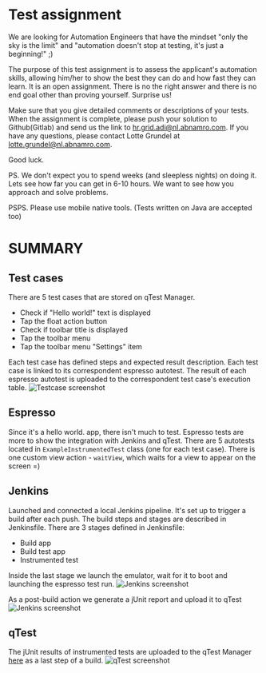 # Test assignment

We are looking for Automation Engineers that have the mindset "only the sky is the limit" and "automation doesn't stop at testing, it's just a beginning!" ;)

The purpose of this test assignment is to assess the applicant's automation skills, allowing him/her to show the best they can do and how fast they can learn.
It is an open assignment. There is no the right answer and there is no end goal other than proving yourself. Surprise us!

Make sure that you give detailed comments or descriptions of your tests.
When the assignment is complete, please push your solution to Github(Gitlab) and send us the link to hr.grid.adi@nl.abnamro.com.
If you have any questions, please contact Lotte Grundel at <lotte.grundel@nl.abnamro.com>.

Good luck.

PS. We don't expect you to spend weeks (and sleepless nights) on doing it. Lets see how far you can get in 6-10 hours. We want to see how you approach and solve problems.

PSPS. Please use mobile native tools. (Tests written on Java are accepted too)


# SUMMARY

## Test cases
There are 5 test cases that are stored on qTest Manager. 
- Check if "Hello world!" text is displayed
- Tap the float action button
- Check if toolbar title is displayed
- Tap the toolbar menu 
- Tap the toolbar menu "Settings" item

Each test case has defined steps and expected result description. Each test case is linked to its correspondent espresso autotest. The result of each espresso autotest is uploaded to the correspondent test case's execution table.
![Testcase screenshot](https://i.ibb.co/8K0h55j/Screenshot-2020-09-06-at-01-16-48.png)

## Espresso
Since it's a hello world. app, there isn't much to test. Espresso tests are more to show the integration with Jenkins and qTest.
There are 5 autotests located in `ExampleInstrumentedTest` class (one for each test case).
There is one custom view action - `waitView`, which waits for a view to appear on the screen =)

## Jenkins
Launched and connected a local Jenkins pipeline. It's set up to trigger a build after each push. The build steps and stages are described in Jenkinsfile.
There are 3 stages defined in Jenkinsfile:
- Build app
- Build test app
- Instrumented test

Inside the last stage we launch the emulator, wait for it to boot and launching the espresso test run.
![Jenkins screenshot](https://i.ibb.co/W3nJZfz/Screenshot-2020-09-06-at-01-16-19.png)

As a post-build action we generate a jUnit report and upload it to qTest
![Jenkins screenshot](https://i.ibb.co/RcyJPPY/Screenshot-2020-09-05-at-00-13-12.png)

## qTest
The jUnit results of instrumented tests are uploaded to the qTest Manager [here](https://androidtest.qtestnet.com/) as a last step of a build.
![qTest screenshot](https://i.ibb.co/9w7x8T8/Screenshot-2020-09-06-at-01-38-06.png)

